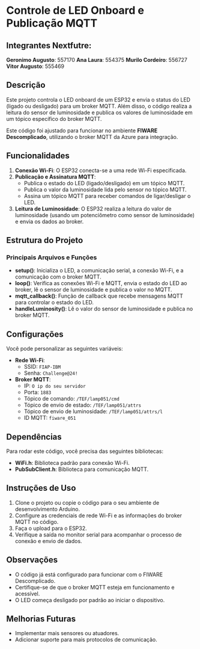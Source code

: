 # Controle de LED Onboard e Publicação MQTT

## Integrantes Nextfutre:
**Geronimo Augusto**: 557170
**Ana Laura**: 554375
**Murilo Cordeiro**: 556727
**Vitor Augusto**: 555469

## Descrição
Este projeto controla o LED onboard de um ESP32 e envia o status do LED (ligado ou desligado) para um broker MQTT. Além disso, o código realiza a leitura do sensor de luminosidade e publica os valores de luminosidade em um tópico específico do broker MQTT.

Este código foi ajustado para funcionar no ambiente **FIWARE Descomplicado**, utilizando o broker MQTT da Azure para integração.

## Funcionalidades
1. **Conexão Wi-Fi**: O ESP32 conecta-se a uma rede Wi-Fi especificada.
2. **Publicação e Assinatura MQTT**:
   - Publica o estado do LED (ligado/desligado) em um tópico MQTT.
   - Publica o valor da luminosidade lida pelo sensor no tópico MQTT.
   - Assina um tópico MQTT para receber comandos de ligar/desligar o LED.
3. **Leitura de Luminosidade**: O ESP32 realiza a leitura do valor de luminosidade (usando um potenciômetro como sensor de luminosidade) e envia os dados ao broker.

## Estrutura do Projeto
### Principais Arquivos e Funções
- **setup()**: Inicializa o LED, a comunicação serial, a conexão Wi-Fi, e a comunicação com o broker MQTT.
- **loop()**: Verifica as conexões Wi-Fi e MQTT, envia o estado do LED ao broker, lê o sensor de luminosidade e publica o valor no MQTT.
- **mqtt_callback()**: Função de callback que recebe mensagens MQTT para controlar o estado do LED.
- **handleLuminosity()**: Lê o valor do sensor de luminosidade e publica no broker MQTT.

## Configurações
Você pode personalizar as seguintes variáveis:
- **Rede Wi-Fi**:
  - SSID: `FIAP-IBM`
  - Senha: `Challenge@24!`
- **Broker MQTT**:
  - IP: `O ip do seu servidor`
  - Porta: `1883`
  - Tópico de comando: `/TEF/lamp051/cmd`
  - Tópico de envio de estado: `/TEF/lamp051/attrs`
  - Tópico de envio de luminosidade: `/TEF/lamp051/attrs/l`
  - ID MQTT: `fiware_051`

## Dependências
Para rodar este código, você precisa das seguintes bibliotecas:
- **WiFi.h**: Biblioteca padrão para conexão Wi-Fi.
- **PubSubClient.h**: Biblioteca para comunicação MQTT.

## Instruções de Uso
1. Clone o projeto ou copie o código para o seu ambiente de desenvolvimento Arduino.
2. Configure as credenciais de rede Wi-Fi e as informações do broker MQTT no código.
3. Faça o upload para o ESP32.
4. Verifique a saída no monitor serial para acompanhar o processo de conexão e envio de dados.

## Observações
- O código já está configurado para funcionar com o FIWARE Descomplicado.
- Certifique-se de que o broker MQTT esteja em funcionamento e acessível.
- O LED começa desligado por padrão ao iniciar o dispositivo.

## Melhorias Futuras
- Implementar mais sensores ou atuadores.
- Adicionar suporte para mais protocolos de comunicação.
